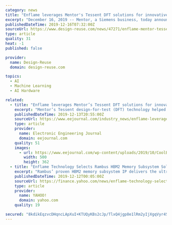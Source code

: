 ```yaml
---
category: news
title: "Enflame leverages Mentor's Tessent DFT solutions for innovative cloud AI chip targeting neural network training"
excerpt: "December 16, 2019 -- Mentor, a Siemens business, today announced that leading artificial intelligence (AI) solution provider Enflame Technology recently used Mentor’s Tessent™ software product family to successfully meet silicon test requirements and achieve rapid test bring-up for its new Deep Thinking Unit (DTU) chip. Introduced earlie ..."
publishedDateTime: 2019-12-16T07:32:00Z
sourceUrl: https://www.design-reuse.com/news/47271/enflame-mentor-tessent-dft-cloud-ai-chip.html
type: article
quality: 31
heat: -1
published: false

provider:
  name: Design-Reuse
  domain: design-reuse.com

topics:
  - AI
  - Machine Learning
  - AI Hardware

related:
  - title: "Enflame leverages Mentor’s Tessent DFT solutions for innovative cloud AI chip targeting neural network training"
    excerpt: "Mentor’s Tessent design-for-test (DFT) technology helped Enflame dramatically speed design cycles and lower test costs Enflame achieved AI chip bring-up in seven days with Tessent software Mentor, a Siemens business, today announced that leading artificial intelligence (AI) solution provider Enflame Technology recently used Mentor’s ..."
    publishedDateTime: 2019-12-13T20:55:00Z
    sourceUrl: https://www.eejournal.com/industry_news/enflame-leverages-mentors-tessent-dft-solutions-for-innovative-cloud-ai-chip-targeting-neural-network-training/
    type: article
    provider:
      name: Electronic Engineering Journal
      domain: eejournal.com
    quality: 51
    images:
      - url: https://www.eejournal.com/wp-content/uploads/2019/10/CoolBeans.png
        width: 500
        height: 362
  - title: "Enflame Technology Selects Rambus HBM2 Memory Subsystem Solution For Next-Generation AI Training Chip"
    excerpt: "Rambus’ proven HBM2 memory subsystem IP delivers the ultra-high bandwidth performance our AI chips need,\" said Arthur Zhang, COO of Enflame Technology. \"Using Rambus interface IP cores, we are revolutionizing what’s possible in AI technology.\" Optimized for low-latency and high-bandwidth memory applications, the Rambus HBM2 interface ..."
    publishedDateTime: 2019-12-12T00:05:00Z
    sourceUrl: https://finance.yahoo.com/news/enflame-technology-selects-rambus-hbm2-220000711.html
    type: article
    provider:
      name: YAHOO!
      domain: yahoo.com
    quality: 19

secured: "8kdikEqzvcDHqncLApXuI+KTUQyKBs2cJp/TlxQ4jgp8e1lRm2yIjXgqVyr4SP3/SlWMtyMehZeIBXAU6wOI+ZzGU6UEvK++2BtsN7ICTklZB5/v/LO/lUbymRFcL5W/8UaJsm/VcpN+3ziDWA9mrC/PAyFDWZb/vSpVfyljVrB2VserHCIgR3PHW6V/tOCblLavbDLw4WVZl6A9bdbPXkOLbRpwdnbv1CVXwfFaucu+7b3U86JbQQoXc4fWaoApBbmk01pTKNS8S9cWFlGqsw==;W+4yytcwlpxkJ91yLxDG2A=="
---
```


